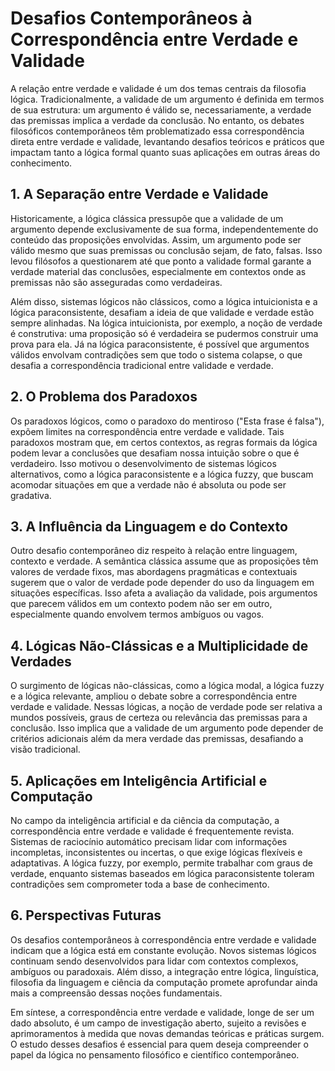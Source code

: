 # Desafios Contemporâneos à Correspondência entre Verdade e Validade

A relação entre verdade e validade é um dos temas centrais da filosofia lógica. Tradicionalmente, a validade de um argumento é definida em termos de sua estrutura: um argumento é válido se, necessariamente, a verdade das premissas implica a verdade da conclusão. No entanto, os debates filosóficos contemporâneos têm problematizado essa correspondência direta entre verdade e validade, levantando desafios teóricos e práticos que impactam tanto a lógica formal quanto suas aplicações em outras áreas do conhecimento.

## 1. A Separação entre Verdade e Validade

Historicamente, a lógica clássica pressupõe que a validade de um argumento depende exclusivamente de sua forma, independentemente do conteúdo das proposições envolvidas. Assim, um argumento pode ser válido mesmo que suas premissas ou conclusão sejam, de fato, falsas. Isso levou filósofos a questionarem até que ponto a validade formal garante a verdade material das conclusões, especialmente em contextos onde as premissas não são asseguradas como verdadeiras.

Além disso, sistemas lógicos não clássicos, como a lógica intuicionista e a lógica paraconsistente, desafiam a ideia de que validade e verdade estão sempre alinhadas. Na lógica intuicionista, por exemplo, a noção de verdade é construtiva: uma proposição só é verdadeira se pudermos construir uma prova para ela. Já na lógica paraconsistente, é possível que argumentos válidos envolvam contradições sem que todo o sistema colapse, o que desafia a correspondência tradicional entre validade e verdade.

## 2. O Problema dos Paradoxos

Os paradoxos lógicos, como o paradoxo do mentiroso ("Esta frase é falsa"), expõem limites na correspondência entre verdade e validade. Tais paradoxos mostram que, em certos contextos, as regras formais da lógica podem levar a conclusões que desafiam nossa intuição sobre o que é verdadeiro. Isso motivou o desenvolvimento de sistemas lógicos alternativos, como a lógica paraconsistente e a lógica fuzzy, que buscam acomodar situações em que a verdade não é absoluta ou pode ser gradativa.

## 3. A Influência da Linguagem e do Contexto

Outro desafio contemporâneo diz respeito à relação entre linguagem, contexto e verdade. A semântica clássica assume que as proposições têm valores de verdade fixos, mas abordagens pragmáticas e contextuais sugerem que o valor de verdade pode depender do uso da linguagem em situações específicas. Isso afeta a avaliação da validade, pois argumentos que parecem válidos em um contexto podem não ser em outro, especialmente quando envolvem termos ambíguos ou vagos.

## 4. Lógicas Não-Clássicas e a Multiplicidade de Verdades

O surgimento de lógicas não-clássicas, como a lógica modal, a lógica fuzzy e a lógica relevante, ampliou o debate sobre a correspondência entre verdade e validade. Nessas lógicas, a noção de verdade pode ser relativa a mundos possíveis, graus de certeza ou relevância das premissas para a conclusão. Isso implica que a validade de um argumento pode depender de critérios adicionais além da mera verdade das premissas, desafiando a visão tradicional.

## 5. Aplicações em Inteligência Artificial e Computação

No campo da inteligência artificial e da ciência da computação, a correspondência entre verdade e validade é frequentemente revista. Sistemas de raciocínio automático precisam lidar com informações incompletas, inconsistentes ou incertas, o que exige lógicas flexíveis e adaptativas. A lógica fuzzy, por exemplo, permite trabalhar com graus de verdade, enquanto sistemas baseados em lógica paraconsistente toleram contradições sem comprometer toda a base de conhecimento.

## 6. Perspectivas Futuras

Os desafios contemporâneos à correspondência entre verdade e validade indicam que a lógica está em constante evolução. Novos sistemas lógicos continuam sendo desenvolvidos para lidar com contextos complexos, ambíguos ou paradoxais. Além disso, a integração entre lógica, linguística, filosofia da linguagem e ciência da computação promete aprofundar ainda mais a compreensão dessas noções fundamentais.

Em síntese, a correspondência entre verdade e validade, longe de ser um dado absoluto, é um campo de investigação aberto, sujeito a revisões e aprimoramentos à medida que novas demandas teóricas e práticas surgem. O estudo desses desafios é essencial para quem deseja compreender o papel da lógica no pensamento filosófico e científico contemporâneo.